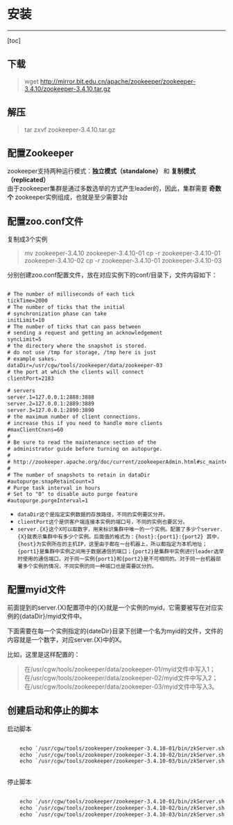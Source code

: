 #  安装
----------------------------------------

[toc]
## 下载

> wget http://mirror.bit.edu.cn/apache/zookeeper/zookeeper-3.4.10/zookeeper-3.4.10.tar.gz

## 解压
> tar zxvf zookeeper-3.4.10.tar.gz

## 配置Zookeeper
zookeeper支持两种运行模式：**独立模式（standalone）** 和 **复制模式（replicated）** <br>
由于zookeeper集群是通过多数选举的方式产生leader的，因此，集群需要 **奇数个** zookeeper实例组成，也就是至少需要3台

## 配置zoo.conf文件
复制成3个实例
> mv zookeeper-3.4.10 zookeeper-3.4.10-01
> cp -r  zookeeper-3.4.10-01 zookeeper-3.4.10-02
> cp -r  zookeeper-3.4.10-01 zookeeper-3.4.10-03

分别创建zoo.conf配置文件，放在对应实例下的conf/目录下，文件内容如下：

``` xml

# The number of milliseconds of each tick
tickTime=2000
# The number of ticks that the initial
# synchronization phase can take
initLimit=10
# The number of ticks that can pass between
# sending a request and getting an acknowledgement
syncLimit=5
# the directory where the snapshot is stored.
# do not use /tmp for storage, /tmp here is just
# example sakes.
dataDir=/usr/cgw/tools/zookeeper/data/zookeeper-03
# the port at which the clients will connect
clientPort=2183

# servers
server.1=127.0.0.1:2888:3888
server.2=127.0.0.1:2889:3889
server.3=127.0.0.1:2890:3890
# the maximum number of client connections.
# increase this if you need to handle more clients
#maxClientCnxns=60
#
# Be sure to read the maintenance section of the
# administrator guide before turning on autopurge.
#
# http://zookeeper.apache.org/doc/current/zookeeperAdmin.html#sc_maintenance
#
# The number of snapshots to retain in dataDir
#autopurge.snapRetainCount=3
# Purge task interval in hours
# Set to "0" to disable auto purge feature
#autopurge.purgeInterval=1

```
* `dataDir这个是指定实例数据的存放路径，不同的实例要区分开。`
* `clientPort这个是供客户端连接本实例的端口号，不同的实例也要区分。`
* `server.{X}这个X可以取数字，用来标识集群中唯一的一个实例。配置了多少个server.{X}就表示集群中有多少个实例。后面值的格式为：{host}:{port1}:{port2}
   其中，{host}为实例所在的主机IP，这里由于都在一台机器上，所以都指定为本机地址；{port1}是集群中实例之间用于数据通信的端口；{port2}是集群中实例进行leader选举时使用的通信端口。对于同一实例{port1}和{port2}是不可相同的。对于同一台机器部署多个实例的情况，不同实例的同一种端口也是需要区分的。`
  
## 配置myid文件
前面提到的server.{X}配置项中的{X}就是一个实例的myid，它需要被写在对应实例的{dataDir}/myid文件中。

下面需要在每一个实例指定的{dateDir}目录下创建一个名为myid的文件，文件的内容就是一个数字，对应server.{X}中的X。

比如，这里是这样配置的：
> 在/usr/cgw/tools/zookeeper/data/zookeeper-01/myid文件中写入1；
> 在/usr/cgw/tools/zookeeper/data/zookeeper-02/myid文件中写入2；
> 在/usr/cgw/tools/zookeeper/data/zookeeper-03/myid文件中写入3。

## 创建启动和停止的脚本
启动脚本
``` xml
    
    echo `/usr/cgw/tools/zookeeper/zookeeper-3.4.10-01/bin/zkServer.sh start`
    echo `/usr/cgw/tools/zookeeper/zookeeper-3.4.10-02/bin/zkServer.sh start`
    echo `/usr/cgw/tools/zookeeper/zookeeper-3.4.10-03/bin/zkServer.sh start`
    
```

停止脚本
``` xml
    
    echo `/usr/cgw/tools/zookeeper/zookeeper-3.4.10-01/bin/zkServer.sh stop`
    echo `/usr/cgw/tools/zookeeper/zookeeper-3.4.10-02/bin/zkServer.sh stop`
    echo `/usr/cgw/tools/zookeeper/zookeeper-3.4.10-03/bin/zkServer.sh stop`
    
```